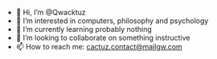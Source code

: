 - 👋 Hi, I’m @Qwacktuz
- 👀 I’m interested in computers, philosophy and psychology
- 🌱 I’m currently learning probably nothing
- 💞️ I’m looking to collaborate on something instructive
- 📫 How to reach me: cactuz.contact@mailgw.com

<!---
Qwacktuz/Qwacktuz is a ✨ special ✨ repository because its `README.md` (this file) appears on your GitHub profile.
You can click the Preview link to take a look at your changes.
--->
